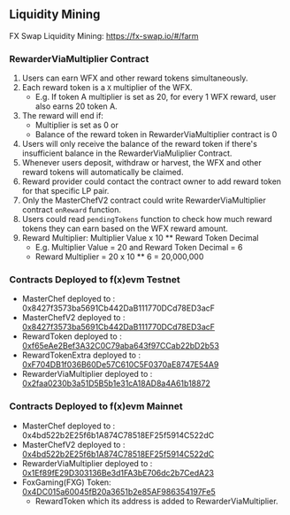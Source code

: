 ## Liquidity Mining

FX Swap Liquidity Mining: https://fx-swap.io/#/farm

### RewarderViaMultiplier Contract
1. Users can earn WFX and other reward tokens simultaneously.
2. Each reward token is a `X` multiplier of the WFX.
    - E.g. If token A multiplier is set as 20, for every 1 WFX reward, user also earns 20 token A.
3. The reward will end if:
    - Multiplier is set as 0 or 
    - Balance of the reward token in RewarderViaMultiplier contract is 0
4. Users will only receive the balance of the reward token if there's insufficient balance in the RewarderViaMuliplier Contract.
5. Whenever users deposit, withdraw or harvest, the WFX and other reward tokens will automatically be claimed.
6. Reward provider could contact the contract owner to add reward token for that specific LP pair.
7. Only the MasterChefV2 contract could write RewarderViaMultiplier contract `onReward` function.
8. Users could read `pendingTokens` function to check how much reward tokens they can earn based on the WFX reward amount.
9. Reward Multiplier: Multiplier Value x 10 ** Reward Token Decimal
    - E.g. Multiplier Value = 20 and Reward Token Decimal = 6
    - Reward Multiplier = 20 x 10 ** 6 = 20,000,000

### Contracts Deployed to f(x)evm Testnet
- MasterChef deployed to : 0x8427f3573ba5691Cb442DaB111770DCd78ED3acF
- MasterChefV2 deployed to : [0x8427f3573ba5691Cb442DaB111770DCd78ED3acF](https://testnet.starscan.io/evm/address/0x8427f3573ba5691Cb442DaB111770DCd78ED3acF)
- RewardToken deployed to : [0xf65eAe2Bef3A32C0C79aba643f97CCab22bD2b53](https://testnet.starscan.io/evm/address/0xf65eAe2Bef3A32C0C79aba643f97CCab22bD2b53)
- RewardTokenExtra deployed to : [0xF704DB1f036B60De57C610C5F0370aE8747E54A9](https://testnet.starscan.io/evm/address/0xF704DB1f036B60De57C610C5F0370aE8747E54A9)
- RewarderViaMultiplier deployed to : [0x2faa0230b3a51D5B5b1e31cA18AD8a4A61b18872](https://testnet.starscan.io/evm/address/0x2faa0230b3a51D5B5b1e31cA18AD8a4A61b18872)

### Contracts Deployed to f(x)evm Mainnet
- MasterChef deployed to : 0x4bd522b2E25f6b1A874C78518EF25f5914C522dC
- MasterChefV2 deployed to : [0x4bd522b2E25f6b1A874C78518EF25f5914C522dC](https://starscan.io/evm/address/0x4bd522b2E25f6b1A874C78518EF25f5914C522dC)
- RewarderViaMultiplier deployed to : [0x1Ef89fE29D303136Be3d1FA3bE706dc2b7CedA23](https://starscan.io/evm/address/0x1Ef89fE29D303136Be3d1FA3bE706dc2b7CedA23)
- FoxGaming(FXG) Token: [0x4DC015a60045fB20a3651b2e85AF986354197Fe5](https://starscan.io/evm/address/0x4DC015a60045fB20a3651b2e85AF986354197Fe5)
    - RewardToken which its address is added to RewarderViaMultiplier.
